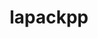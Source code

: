 ---
title: "lapackpp"
layout: cache
categories: [package, develop]
meta: {"versions": ["2022.07.00", "2023.06.00"], "compilers": ["gcc@=11.1.0", "gcc@=7.3.1", "oneapi@=2023.0.0", "oneapi@=2023.1.0", "oneapi@=2023.2.0"], "oss": ["amzn2", "ubuntu20.04"], "platforms": ["linux"], "targets": ["aarch64", "neoverse_n1", "ppc64le", "x86_64", "x86_64_v3"], "stacks": ["aws-ahug", "aws-ahug-aarch64", "e4s", "e4s-oneapi", "e4s-power", "root"], "num_specs": 62, "num_specs_by_stack": {"root": 62, "aws-ahug-aarch64": 4, "aws-ahug": 2, "e4s-power": 16, "e4s-oneapi": 7, "e4s": 33}}
spec_details: [{"hash": "a5gmahw74zvdozpuvziejiypmffmfnfa", "compiler": "gcc@=7.3.1", "versions": ["2022.07.00"], "os": "amzn2", "platform": "linux", "target": "aarch64", "variants": ["build_system=cmake", "build_type=Release", "~cuda", "generator=make", "~ipo", "~rocm", "+shared"], "stacks": ["root", "aws-ahug-aarch64"], "size": "-", "tarball": "https://binaries.spack.io/develop/build_cache/linux-amzn2-aarch64/gcc-7.3.1/lapackpp-2022.07.00/linux-amzn2-aarch64-gcc-7.3.1-lapackpp-2022.07.00-a5gmahw74zvdozpuvziejiypmffmfnfa.spack"}, {"hash": "mocfarydfu2fnuus7wx7ujh3wvdivbah", "compiler": "gcc@=7.3.1", "versions": ["2022.07.00"], "os": "amzn2", "platform": "linux", "target": "aarch64", "variants": ["build_system=cmake", "build_type=Release", "~cuda", "generator=make", "~ipo", "~rocm", "+shared"], "stacks": ["root", "aws-ahug-aarch64"], "size": "-", "tarball": "https://binaries.spack.io/develop/build_cache/linux-amzn2-aarch64/gcc-7.3.1/lapackpp-2022.07.00/linux-amzn2-aarch64-gcc-7.3.1-lapackpp-2022.07.00-mocfarydfu2fnuus7wx7ujh3wvdivbah.spack"}, {"hash": "trmp6nwi5uegj6eoutccp34nj26vyb4d", "compiler": "gcc@=7.3.1", "versions": ["2022.07.00"], "os": "amzn2", "platform": "linux", "target": "neoverse_n1", "variants": ["build_system=cmake", "build_type=Release", "~cuda", "generator=make", "~ipo", "~rocm", "+shared"], "stacks": ["root", "aws-ahug-aarch64"], "size": "-", "tarball": "https://binaries.spack.io/develop/build_cache/linux-amzn2-neoverse_n1/gcc-7.3.1/lapackpp-2022.07.00/linux-amzn2-neoverse_n1-gcc-7.3.1-lapackpp-2022.07.00-trmp6nwi5uegj6eoutccp34nj26vyb4d.spack"}, {"hash": "ie3iz7yytaeixv5qatqod5sfvxglaiag", "compiler": "gcc@=7.3.1", "versions": ["2022.07.00"], "os": "amzn2", "platform": "linux", "target": "neoverse_n1", "variants": ["build_system=cmake", "build_type=Release", "~cuda", "generator=make", "~ipo", "~rocm", "+shared"], "stacks": ["root", "aws-ahug-aarch64"], "size": "-", "tarball": "https://binaries.spack.io/develop/build_cache/linux-amzn2-neoverse_n1/gcc-7.3.1/lapackpp-2022.07.00/linux-amzn2-neoverse_n1-gcc-7.3.1-lapackpp-2022.07.00-ie3iz7yytaeixv5qatqod5sfvxglaiag.spack"}, {"hash": "7w62grmytme4wtjoo5uwjbzfdzqr7j4e", "compiler": "gcc@=7.3.1", "versions": ["2022.07.00"], "os": "amzn2", "platform": "linux", "target": "x86_64_v3", "variants": ["build_system=cmake", "build_type=Release", "~cuda", "generator=make", "~ipo", "~rocm", "+shared"], "stacks": ["aws-ahug", "root"], "size": "-", "tarball": "https://binaries.spack.io/develop/build_cache/linux-amzn2-x86_64_v3/gcc-7.3.1/lapackpp-2022.07.00/linux-amzn2-x86_64_v3-gcc-7.3.1-lapackpp-2022.07.00-7w62grmytme4wtjoo5uwjbzfdzqr7j4e.spack"}, {"hash": "7z4mhgk77faezy5glmfzlnnsiqnhrfaf", "compiler": "gcc@=7.3.1", "versions": ["2022.07.00"], "os": "amzn2", "platform": "linux", "target": "x86_64_v3", "variants": ["build_system=cmake", "build_type=Release", "~cuda", "generator=make", "~ipo", "~rocm", "+shared"], "stacks": ["aws-ahug", "root"], "size": "-", "tarball": "https://binaries.spack.io/develop/build_cache/linux-amzn2-x86_64_v3/gcc-7.3.1/lapackpp-2022.07.00/linux-amzn2-x86_64_v3-gcc-7.3.1-lapackpp-2022.07.00-7z4mhgk77faezy5glmfzlnnsiqnhrfaf.spack"}, {"hash": "66cy47lvr5ova462tbh36ta6rcn5pqih", "compiler": "gcc@=11.1.0", "versions": ["2023.06.00"], "os": "ubuntu20.04", "platform": "linux", "target": "ppc64le", "variants": ["build_system=cmake", "build_type=Release", "+cuda", "cuda_arch=70", "generator=make", "~ipo", "~rocm", "+shared"], "stacks": ["e4s-power", "root"], "size": "-", "tarball": "https://binaries.spack.io/develop/build_cache/linux-ubuntu20.04-ppc64le/gcc-11.1.0/lapackpp-2023.06.00/linux-ubuntu20.04-ppc64le-gcc-11.1.0-lapackpp-2023.06.00-66cy47lvr5ova462tbh36ta6rcn5pqih.spack"}, {"hash": "pcoztraoo4boo7ix3lckk4c3pldmzudt", "compiler": "gcc@=11.1.0", "versions": ["2023.06.00"], "os": "ubuntu20.04", "platform": "linux", "target": "ppc64le", "variants": ["build_system=cmake", "build_type=Release", "+cuda", "cuda_arch=70", "generator=make", "~ipo", "~rocm", "+shared"], "stacks": ["e4s-power", "root"], "size": "-", "tarball": "https://binaries.spack.io/develop/build_cache/linux-ubuntu20.04-ppc64le/gcc-11.1.0/lapackpp-2023.06.00/linux-ubuntu20.04-ppc64le-gcc-11.1.0-lapackpp-2023.06.00-pcoztraoo4boo7ix3lckk4c3pldmzudt.spack"}, {"hash": "6fbq3dryhgpnkp7263uqfxbsew5fnbjf", "compiler": "gcc@=11.1.0", "versions": ["2022.07.00"], "os": "ubuntu20.04", "platform": "linux", "target": "ppc64le", "variants": ["build_system=cmake", "build_type=Release", "+cuda", "cuda_arch=70", "generator=make", "~ipo", "~rocm", "+shared"], "stacks": ["e4s-power", "root"], "size": "-", "tarball": "https://binaries.spack.io/develop/build_cache/linux-ubuntu20.04-ppc64le/gcc-11.1.0/lapackpp-2022.07.00/linux-ubuntu20.04-ppc64le-gcc-11.1.0-lapackpp-2022.07.00-6fbq3dryhgpnkp7263uqfxbsew5fnbjf.spack"}, {"hash": "z3gemczt3gbilg3damjpeoxrpum4opvg", "compiler": "gcc@=11.1.0", "versions": ["2022.07.00"], "os": "ubuntu20.04", "platform": "linux", "target": "ppc64le", "variants": ["build_system=cmake", "build_type=Release", "~cuda", "generator=make", "~ipo", "~rocm", "+shared"], "stacks": ["e4s-power", "root"], "size": "-", "tarball": "https://binaries.spack.io/develop/build_cache/linux-ubuntu20.04-ppc64le/gcc-11.1.0/lapackpp-2022.07.00/linux-ubuntu20.04-ppc64le-gcc-11.1.0-lapackpp-2022.07.00-z3gemczt3gbilg3damjpeoxrpum4opvg.spack"}, {"hash": "kncpctfkeptvrusipj6pot7xamdmkdkm", "compiler": "gcc@=11.1.0", "versions": ["2022.07.00"], "os": "ubuntu20.04", "platform": "linux", "target": "ppc64le", "variants": ["build_system=cmake", "build_type=Release", "+cuda", "cuda_arch=70", "generator=make", "~ipo", "~rocm", "+shared"], "stacks": ["e4s-power", "root"], "size": "-", "tarball": "https://binaries.spack.io/develop/build_cache/linux-ubuntu20.04-ppc64le/gcc-11.1.0/lapackpp-2022.07.00/linux-ubuntu20.04-ppc64le-gcc-11.1.0-lapackpp-2022.07.00-kncpctfkeptvrusipj6pot7xamdmkdkm.spack"}, {"hash": "draweerga3woiwy74c43cu2vr45henqa", "compiler": "gcc@=11.1.0", "versions": ["2022.07.00"], "os": "ubuntu20.04", "platform": "linux", "target": "ppc64le", "variants": ["build_system=cmake", "build_type=Release", "+cuda", "cuda_arch=70", "generator=make", "~ipo", "~rocm", "+shared"], "stacks": ["e4s-power", "root"], "size": "-", "tarball": "https://binaries.spack.io/develop/build_cache/linux-ubuntu20.04-ppc64le/gcc-11.1.0/lapackpp-2022.07.00/linux-ubuntu20.04-ppc64le-gcc-11.1.0-lapackpp-2022.07.00-draweerga3woiwy74c43cu2vr45henqa.spack"}, {"hash": "dt77x2b74pca3cua6mp6amcawr52qpnn", "compiler": "gcc@=11.1.0", "versions": ["2022.07.00"], "os": "ubuntu20.04", "platform": "linux", "target": "ppc64le", "variants": ["build_system=cmake", "build_type=Release", "~cuda", "generator=make", "~ipo", "~rocm", "+shared"], "stacks": ["e4s-power", "root"], "size": "-", "tarball": "https://binaries.spack.io/develop/build_cache/linux-ubuntu20.04-ppc64le/gcc-11.1.0/lapackpp-2022.07.00/linux-ubuntu20.04-ppc64le-gcc-11.1.0-lapackpp-2022.07.00-dt77x2b74pca3cua6mp6amcawr52qpnn.spack"}, {"hash": "pjjrsty3dxsnw2hzl7d77ep2gbptcio5", "compiler": "gcc@=11.1.0", "versions": ["2023.06.00"], "os": "ubuntu20.04", "platform": "linux", "target": "ppc64le", "variants": ["build_system=cmake", "build_type=Release", "~cuda", "generator=make", "~ipo", "~rocm", "+shared"], "stacks": ["e4s-power", "root"], "size": "-", "tarball": "https://binaries.spack.io/develop/build_cache/linux-ubuntu20.04-ppc64le/gcc-11.1.0/lapackpp-2023.06.00/linux-ubuntu20.04-ppc64le-gcc-11.1.0-lapackpp-2023.06.00-pjjrsty3dxsnw2hzl7d77ep2gbptcio5.spack"}, {"hash": "mdwbm5fm5556dbteb7xeihcusjq5p6ax", "compiler": "gcc@=11.1.0", "versions": ["2023.06.00"], "os": "ubuntu20.04", "platform": "linux", "target": "ppc64le", "variants": ["build_system=cmake", "build_type=Release", "~cuda", "generator=make", "~ipo", "~rocm", "+shared"], "stacks": ["e4s-power", "root"], "size": "-", "tarball": "https://binaries.spack.io/develop/build_cache/linux-ubuntu20.04-ppc64le/gcc-11.1.0/lapackpp-2023.06.00/linux-ubuntu20.04-ppc64le-gcc-11.1.0-lapackpp-2023.06.00-mdwbm5fm5556dbteb7xeihcusjq5p6ax.spack"}, {"hash": "gyj5mavlmepmmpr3kutuvp664ytvh7gp", "compiler": "gcc@=11.1.0", "versions": ["2022.07.00"], "os": "ubuntu20.04", "platform": "linux", "target": "ppc64le", "variants": ["build_system=cmake", "build_type=RelWithDebInfo", "~cuda", "generator=make", "~ipo", "~rocm", "+shared"], "stacks": ["e4s-power", "root"], "size": "-", "tarball": "https://binaries.spack.io/develop/build_cache/linux-ubuntu20.04-ppc64le/gcc-11.1.0/lapackpp-2022.07.00/linux-ubuntu20.04-ppc64le-gcc-11.1.0-lapackpp-2022.07.00-gyj5mavlmepmmpr3kutuvp664ytvh7gp.spack"}, {"hash": "gaix6kcv6wgcep6qbi2mg33dsa5qeygt", "compiler": "gcc@=11.1.0", "versions": ["2022.07.00"], "os": "ubuntu20.04", "platform": "linux", "target": "ppc64le", "variants": ["build_system=cmake", "build_type=RelWithDebInfo", "+cuda", "cuda_arch=70", "generator=make", "~ipo", "~rocm", "+shared"], "stacks": ["e4s-power", "root"], "size": "-", "tarball": "https://binaries.spack.io/develop/build_cache/linux-ubuntu20.04-ppc64le/gcc-11.1.0/lapackpp-2022.07.00/linux-ubuntu20.04-ppc64le-gcc-11.1.0-lapackpp-2022.07.00-gaix6kcv6wgcep6qbi2mg33dsa5qeygt.spack"}, {"hash": "k3qon6w3mu23sh4w5fuviex6ja442vzc", "compiler": "gcc@=11.1.0", "versions": ["2022.07.00"], "os": "ubuntu20.04", "platform": "linux", "target": "ppc64le", "variants": ["build_system=cmake", "build_type=RelWithDebInfo", "~cuda", "generator=make", "~ipo", "~rocm", "+shared"], "stacks": ["e4s-power", "root"], "size": "-", "tarball": "https://binaries.spack.io/develop/build_cache/linux-ubuntu20.04-ppc64le/gcc-11.1.0/lapackpp-2022.07.00/linux-ubuntu20.04-ppc64le-gcc-11.1.0-lapackpp-2022.07.00-k3qon6w3mu23sh4w5fuviex6ja442vzc.spack"}, {"hash": "hmyi453gpxym4fgx3bb7iugdse57mk63", "compiler": "gcc@=11.1.0", "versions": ["2022.07.00"], "os": "ubuntu20.04", "platform": "linux", "target": "ppc64le", "variants": ["build_system=cmake", "build_type=Release", "+cuda", "cuda_arch=70", "generator=make", "~ipo", "~rocm", "+shared"], "stacks": ["e4s-power", "root"], "size": "-", "tarball": "https://binaries.spack.io/develop/build_cache/linux-ubuntu20.04-ppc64le/gcc-11.1.0/lapackpp-2022.07.00/linux-ubuntu20.04-ppc64le-gcc-11.1.0-lapackpp-2022.07.00-hmyi453gpxym4fgx3bb7iugdse57mk63.spack"}, {"hash": "get3s33v32qsecxnb75ah4ayywhaxxgb", "compiler": "gcc@=11.1.0", "versions": ["2022.07.00"], "os": "ubuntu20.04", "platform": "linux", "target": "ppc64le", "variants": ["build_system=cmake", "build_type=Release", "+cuda", "cuda_arch=70", "generator=make", "~ipo", "~rocm", "+shared"], "stacks": ["e4s-power", "root"], "size": "-", "tarball": "https://binaries.spack.io/develop/build_cache/linux-ubuntu20.04-ppc64le/gcc-11.1.0/lapackpp-2022.07.00/linux-ubuntu20.04-ppc64le-gcc-11.1.0-lapackpp-2022.07.00-get3s33v32qsecxnb75ah4ayywhaxxgb.spack"}, {"hash": "kt6owpr5qkyczzmdbkmqq6c2tbl4mjce", "compiler": "gcc@=11.1.0", "versions": ["2022.07.00"], "os": "ubuntu20.04", "platform": "linux", "target": "ppc64le", "variants": ["build_system=cmake", "build_type=Release", "~cuda", "generator=make", "~ipo", "~rocm", "+shared"], "stacks": ["e4s-power", "root"], "size": "-", "tarball": "https://binaries.spack.io/develop/build_cache/linux-ubuntu20.04-ppc64le/gcc-11.1.0/lapackpp-2022.07.00/linux-ubuntu20.04-ppc64le-gcc-11.1.0-lapackpp-2022.07.00-kt6owpr5qkyczzmdbkmqq6c2tbl4mjce.spack"}, {"hash": "xarayt3z5ddbeur6ul3zzzqnv4xvf5vf", "compiler": "gcc@=11.1.0", "versions": ["2022.07.00"], "os": "ubuntu20.04", "platform": "linux", "target": "ppc64le", "variants": ["build_system=cmake", "build_type=RelWithDebInfo", "+cuda", "cuda_arch=70", "generator=make", "~ipo", "~rocm", "+shared"], "stacks": ["e4s-power", "root"], "size": "-", "tarball": "https://binaries.spack.io/develop/build_cache/linux-ubuntu20.04-ppc64le/gcc-11.1.0/lapackpp-2022.07.00/linux-ubuntu20.04-ppc64le-gcc-11.1.0-lapackpp-2022.07.00-xarayt3z5ddbeur6ul3zzzqnv4xvf5vf.spack"}, {"hash": "sj4xzuwen4uufkyixxz43wjwmb7p65kx", "compiler": "oneapi@=2023.0.0", "versions": ["2022.07.00"], "os": "ubuntu20.04", "platform": "linux", "target": "x86_64", "variants": ["build_system=cmake", "build_type=RelWithDebInfo", "~cuda", "generator=make", "~ipo", "~rocm", "+shared"], "stacks": ["e4s-oneapi", "root"], "size": "-", "tarball": "https://binaries.spack.io/develop/build_cache/linux-ubuntu20.04-x86_64/oneapi-2023.0.0/lapackpp-2022.07.00/linux-ubuntu20.04-x86_64-oneapi-2023.0.0-lapackpp-2022.07.00-sj4xzuwen4uufkyixxz43wjwmb7p65kx.spack"}, {"hash": "bqqsf5ik46w5jm655xq2xgqdituz5ia4", "compiler": "oneapi@=2023.0.0", "versions": ["2022.07.00"], "os": "ubuntu20.04", "platform": "linux", "target": "x86_64", "variants": ["build_system=cmake", "build_type=RelWithDebInfo", "~cuda", "generator=make", "~ipo", "~rocm", "+shared"], "stacks": ["e4s-oneapi", "root"], "size": "-", "tarball": "https://binaries.spack.io/develop/build_cache/linux-ubuntu20.04-x86_64/oneapi-2023.0.0/lapackpp-2022.07.00/linux-ubuntu20.04-x86_64-oneapi-2023.0.0-lapackpp-2022.07.00-bqqsf5ik46w5jm655xq2xgqdituz5ia4.spack"}, {"hash": "a7bfogxhkbvqactkfl5edubd3zmtgvok", "compiler": "oneapi@=2023.1.0", "versions": ["2022.07.00"], "os": "ubuntu20.04", "platform": "linux", "target": "x86_64", "variants": ["build_system=cmake", "build_type=Release", "~cuda", "generator=make", "~ipo", "~rocm", "+shared"], "stacks": ["e4s-oneapi", "root"], "size": "-", "tarball": "https://binaries.spack.io/develop/build_cache/linux-ubuntu20.04-x86_64/oneapi-2023.1.0/lapackpp-2022.07.00/linux-ubuntu20.04-x86_64-oneapi-2023.1.0-lapackpp-2022.07.00-a7bfogxhkbvqactkfl5edubd3zmtgvok.spack"}, {"hash": "kmx4garg53hdx6xvxrn5tojwwdxtgbwr", "compiler": "oneapi@=2023.1.0", "versions": ["2022.07.00"], "os": "ubuntu20.04", "platform": "linux", "target": "x86_64", "variants": ["build_system=cmake", "build_type=Release", "~cuda", "generator=make", "~ipo", "~rocm", "+shared"], "stacks": ["e4s-oneapi", "root"], "size": "-", "tarball": "https://binaries.spack.io/develop/build_cache/linux-ubuntu20.04-x86_64/oneapi-2023.1.0/lapackpp-2022.07.00/linux-ubuntu20.04-x86_64-oneapi-2023.1.0-lapackpp-2022.07.00-kmx4garg53hdx6xvxrn5tojwwdxtgbwr.spack"}, {"hash": "yjwssjz7u4e6t2pnik4rfydl7bb7jg6m", "compiler": "oneapi@=2023.2.0", "versions": ["2023.06.00"], "os": "ubuntu20.04", "platform": "linux", "target": "x86_64", "variants": ["build_system=cmake", "build_type=Release", "~cuda", "generator=make", "~ipo", "~rocm", "+shared"], "stacks": ["e4s-oneapi", "root"], "size": "-", "tarball": "https://binaries.spack.io/develop/build_cache/linux-ubuntu20.04-x86_64/oneapi-2023.2.0/lapackpp-2023.06.00/linux-ubuntu20.04-x86_64-oneapi-2023.2.0-lapackpp-2023.06.00-yjwssjz7u4e6t2pnik4rfydl7bb7jg6m.spack"}, {"hash": "fokslfuwu3smfqb77cjkxvd3vtwqq4fc", "compiler": "oneapi@=2023.2.0", "versions": ["2023.06.00"], "os": "ubuntu20.04", "platform": "linux", "target": "x86_64", "variants": ["build_system=cmake", "build_type=Release", "~cuda", "generator=make", "~ipo", "~rocm", "+shared"], "stacks": ["e4s-oneapi", "root"], "size": "-", "tarball": "https://binaries.spack.io/develop/build_cache/linux-ubuntu20.04-x86_64/oneapi-2023.2.0/lapackpp-2023.06.00/linux-ubuntu20.04-x86_64-oneapi-2023.2.0-lapackpp-2023.06.00-fokslfuwu3smfqb77cjkxvd3vtwqq4fc.spack"}, {"hash": "dofke4zdqoymcgtd6mfmfxlgua3hftwc", "compiler": "oneapi@=2023.2.0", "versions": ["2023.06.00"], "os": "ubuntu20.04", "platform": "linux", "target": "x86_64", "variants": ["build_system=cmake", "build_type=Release", "~cuda", "generator=make", "~ipo", "~rocm", "+shared"], "stacks": ["e4s-oneapi", "root"], "size": "-", "tarball": "https://binaries.spack.io/develop/build_cache/linux-ubuntu20.04-x86_64/oneapi-2023.2.0/lapackpp-2023.06.00/linux-ubuntu20.04-x86_64-oneapi-2023.2.0-lapackpp-2023.06.00-dofke4zdqoymcgtd6mfmfxlgua3hftwc.spack"}, {"hash": "rwvzcayfvvmah44znsnw3gu5ginlgdig", "compiler": "gcc@=11.1.0", "versions": ["2023.06.00"], "os": "ubuntu20.04", "platform": "linux", "target": "x86_64_v3", "variants": ["amdgpu_target=gfx90a", "build_system=cmake", "build_type=Release", "~cuda", "generator=make", "~ipo", "+rocm", "+shared"], "stacks": ["e4s", "root"], "size": "-", "tarball": "https://binaries.spack.io/develop/build_cache/linux-ubuntu20.04-x86_64_v3/gcc-11.1.0/lapackpp-2023.06.00/linux-ubuntu20.04-x86_64_v3-gcc-11.1.0-lapackpp-2023.06.00-rwvzcayfvvmah44znsnw3gu5ginlgdig.spack"}, {"hash": "dbvlmu75h7tuxa4i3w67kqtut4inrkfg", "compiler": "gcc@=11.1.0", "versions": ["2023.06.00"], "os": "ubuntu20.04", "platform": "linux", "target": "x86_64_v3", "variants": ["amdgpu_target=gfx90a", "build_system=cmake", "build_type=Release", "~cuda", "generator=make", "~ipo", "+rocm", "+shared"], "stacks": ["e4s", "root"], "size": "-", "tarball": "https://binaries.spack.io/develop/build_cache/linux-ubuntu20.04-x86_64_v3/gcc-11.1.0/lapackpp-2023.06.00/linux-ubuntu20.04-x86_64_v3-gcc-11.1.0-lapackpp-2023.06.00-dbvlmu75h7tuxa4i3w67kqtut4inrkfg.spack"}, {"hash": "3nwcrvjmtjy4npuy34bfe2nhkuonr4zf", "compiler": "gcc@=11.1.0", "versions": ["2023.06.00"], "os": "ubuntu20.04", "platform": "linux", "target": "x86_64_v3", "variants": ["amdgpu_target=gfx90a", "build_system=cmake", "build_type=Release", "~cuda", "generator=make", "~ipo", "+rocm", "+shared"], "stacks": ["e4s", "root"], "size": "-", "tarball": "https://binaries.spack.io/develop/build_cache/linux-ubuntu20.04-x86_64_v3/gcc-11.1.0/lapackpp-2023.06.00/linux-ubuntu20.04-x86_64_v3-gcc-11.1.0-lapackpp-2023.06.00-3nwcrvjmtjy4npuy34bfe2nhkuonr4zf.spack"}, {"hash": "2daeemdqaos7mujezfb3chdx7rzem6x4", "compiler": "gcc@=11.1.0", "versions": ["2022.07.00"], "os": "ubuntu20.04", "platform": "linux", "target": "x86_64_v3", "variants": ["build_system=cmake", "build_type=Release", "~cuda", "generator=make", "~ipo", "~rocm", "+shared"], "stacks": ["e4s", "root"], "size": "-", "tarball": "https://binaries.spack.io/develop/build_cache/linux-ubuntu20.04-x86_64_v3/gcc-11.1.0/lapackpp-2022.07.00/linux-ubuntu20.04-x86_64_v3-gcc-11.1.0-lapackpp-2022.07.00-2daeemdqaos7mujezfb3chdx7rzem6x4.spack"}, {"hash": "aji3bnzrlfopvk5hwj6vbezwtsrd4ku3", "compiler": "gcc@=11.1.0", "versions": ["2022.07.00"], "os": "ubuntu20.04", "platform": "linux", "target": "x86_64_v3", "variants": ["amdgpu_target=gfx90a", "build_system=cmake", "build_type=RelWithDebInfo", "~cuda", "generator=make", "~ipo", "+rocm", "+shared"], "stacks": ["e4s", "root"], "size": "-", "tarball": "https://binaries.spack.io/develop/build_cache/linux-ubuntu20.04-x86_64_v3/gcc-11.1.0/lapackpp-2022.07.00/linux-ubuntu20.04-x86_64_v3-gcc-11.1.0-lapackpp-2022.07.00-aji3bnzrlfopvk5hwj6vbezwtsrd4ku3.spack"}, {"hash": "55kcafxnbursx6pw4tcv5y5pha5pxjf3", "compiler": "gcc@=11.1.0", "versions": ["2022.07.00"], "os": "ubuntu20.04", "platform": "linux", "target": "x86_64_v3", "variants": ["build_system=cmake", "build_type=RelWithDebInfo", "+cuda", "cuda_arch=80", "generator=make", "~ipo", "~rocm", "+shared"], "stacks": ["e4s", "root"], "size": "-", "tarball": "https://binaries.spack.io/develop/build_cache/linux-ubuntu20.04-x86_64_v3/gcc-11.1.0/lapackpp-2022.07.00/linux-ubuntu20.04-x86_64_v3-gcc-11.1.0-lapackpp-2022.07.00-55kcafxnbursx6pw4tcv5y5pha5pxjf3.spack"}, {"hash": "dgfilwtd2khxz42sga4lp55pksnkx3i3", "compiler": "gcc@=11.1.0", "versions": ["2022.07.00"], "os": "ubuntu20.04", "platform": "linux", "target": "x86_64_v3", "variants": ["build_system=cmake", "build_type=Release", "+cuda", "cuda_arch=80", "generator=make", "~ipo", "~rocm", "+shared"], "stacks": ["e4s", "root"], "size": "-", "tarball": "https://binaries.spack.io/develop/build_cache/linux-ubuntu20.04-x86_64_v3/gcc-11.1.0/lapackpp-2022.07.00/linux-ubuntu20.04-x86_64_v3-gcc-11.1.0-lapackpp-2022.07.00-dgfilwtd2khxz42sga4lp55pksnkx3i3.spack"}, {"hash": "epwycbqhvir3mxgrcabls3ktkytxh2wr", "compiler": "gcc@=11.1.0", "versions": ["2023.06.00"], "os": "ubuntu20.04", "platform": "linux", "target": "x86_64_v3", "variants": ["build_system=cmake", "build_type=Release", "~cuda", "generator=make", "~ipo", "~rocm", "+shared"], "stacks": ["e4s", "root"], "size": "-", "tarball": "https://binaries.spack.io/develop/build_cache/linux-ubuntu20.04-x86_64_v3/gcc-11.1.0/lapackpp-2023.06.00/linux-ubuntu20.04-x86_64_v3-gcc-11.1.0-lapackpp-2023.06.00-epwycbqhvir3mxgrcabls3ktkytxh2wr.spack"}, {"hash": "esntqt4oc2bdrrfkwvnmxdli6uv5bbil", "compiler": "gcc@=11.1.0", "versions": ["2022.07.00"], "os": "ubuntu20.04", "platform": "linux", "target": "x86_64_v3", "variants": ["build_system=cmake", "build_type=Release", "~cuda", "generator=make", "~ipo", "~rocm", "+shared"], "stacks": ["e4s", "root"], "size": "-", "tarball": "https://binaries.spack.io/develop/build_cache/linux-ubuntu20.04-x86_64_v3/gcc-11.1.0/lapackpp-2022.07.00/linux-ubuntu20.04-x86_64_v3-gcc-11.1.0-lapackpp-2022.07.00-esntqt4oc2bdrrfkwvnmxdli6uv5bbil.spack"}, {"hash": "vmkr3tfmd5gtiasf7baujkv3lhsaadup", "compiler": "gcc@=11.1.0", "versions": ["2022.07.00"], "os": "ubuntu20.04", "platform": "linux", "target": "x86_64_v3", "variants": ["amdgpu_target=gfx90a", "build_system=cmake", "build_type=Release", "~cuda", "generator=make", "~ipo", "+rocm", "+shared"], "stacks": ["e4s", "root"], "size": "-", "tarball": "https://binaries.spack.io/develop/build_cache/linux-ubuntu20.04-x86_64_v3/gcc-11.1.0/lapackpp-2022.07.00/linux-ubuntu20.04-x86_64_v3-gcc-11.1.0-lapackpp-2022.07.00-vmkr3tfmd5gtiasf7baujkv3lhsaadup.spack"}, {"hash": "yst2crtt7k6375pubj7na2c4obspntvo", "compiler": "gcc@=11.1.0", "versions": ["2022.07.00"], "os": "ubuntu20.04", "platform": "linux", "target": "x86_64_v3", "variants": ["amdgpu_target=gfx90a", "build_system=cmake", "build_type=RelWithDebInfo", "~cuda", "generator=make", "~ipo", "+rocm", "+shared"], "stacks": ["e4s", "root"], "size": "-", "tarball": "https://binaries.spack.io/develop/build_cache/linux-ubuntu20.04-x86_64_v3/gcc-11.1.0/lapackpp-2022.07.00/linux-ubuntu20.04-x86_64_v3-gcc-11.1.0-lapackpp-2022.07.00-yst2crtt7k6375pubj7na2c4obspntvo.spack"}, {"hash": "jplrwcrr4htpm6yrsomdcpo53ssnysqb", "compiler": "gcc@=11.1.0", "versions": ["2022.07.00"], "os": "ubuntu20.04", "platform": "linux", "target": "x86_64_v3", "variants": ["build_system=cmake", "build_type=RelWithDebInfo", "+cuda", "cuda_arch=80", "generator=make", "~ipo", "~rocm", "+shared"], "stacks": ["e4s", "root"], "size": "-", "tarball": "https://binaries.spack.io/develop/build_cache/linux-ubuntu20.04-x86_64_v3/gcc-11.1.0/lapackpp-2022.07.00/linux-ubuntu20.04-x86_64_v3-gcc-11.1.0-lapackpp-2022.07.00-jplrwcrr4htpm6yrsomdcpo53ssnysqb.spack"}, {"hash": "726yut62p3knkm5fn4scntrtj7m4eemw", "compiler": "gcc@=11.1.0", "versions": ["2023.06.00"], "os": "ubuntu20.04", "platform": "linux", "target": "x86_64_v3", "variants": ["amdgpu_target=gfx90a", "build_system=cmake", "build_type=Release", "~cuda", "generator=make", "~ipo", "+rocm", "+shared"], "stacks": ["e4s", "root"], "size": "-", "tarball": "https://binaries.spack.io/develop/build_cache/linux-ubuntu20.04-x86_64_v3/gcc-11.1.0/lapackpp-2023.06.00/linux-ubuntu20.04-x86_64_v3-gcc-11.1.0-lapackpp-2023.06.00-726yut62p3knkm5fn4scntrtj7m4eemw.spack"}, {"hash": "ncipmc3ika4ixipnxk2b2zwzmkdqnust", "compiler": "gcc@=11.1.0", "versions": ["2022.07.00"], "os": "ubuntu20.04", "platform": "linux", "target": "x86_64_v3", "variants": ["build_system=cmake", "build_type=Release", "+cuda", "cuda_arch=80", "generator=make", "~ipo", "~rocm", "+shared"], "stacks": ["e4s", "root"], "size": "-", "tarball": "https://binaries.spack.io/develop/build_cache/linux-ubuntu20.04-x86_64_v3/gcc-11.1.0/lapackpp-2022.07.00/linux-ubuntu20.04-x86_64_v3-gcc-11.1.0-lapackpp-2022.07.00-ncipmc3ika4ixipnxk2b2zwzmkdqnust.spack"}, {"hash": "37qq7pui4ecebydorkctnztdyb5ed3p7", "compiler": "gcc@=11.1.0", "versions": ["2023.06.00"], "os": "ubuntu20.04", "platform": "linux", "target": "x86_64_v3", "variants": ["amdgpu_target=gfx90a", "build_system=cmake", "build_type=Release", "~cuda", "generator=make", "~ipo", "+rocm", "+shared"], "stacks": ["e4s", "root"], "size": "-", "tarball": "https://binaries.spack.io/develop/build_cache/linux-ubuntu20.04-x86_64_v3/gcc-11.1.0/lapackpp-2023.06.00/linux-ubuntu20.04-x86_64_v3-gcc-11.1.0-lapackpp-2023.06.00-37qq7pui4ecebydorkctnztdyb5ed3p7.spack"}, {"hash": "4ap3qpyfuf6ckuj6bspkonpsukrzduvj", "compiler": "gcc@=11.1.0", "versions": ["2022.07.00"], "os": "ubuntu20.04", "platform": "linux", "target": "x86_64_v3", "variants": ["amdgpu_target=gfx90a", "build_system=cmake", "build_type=RelWithDebInfo", "~cuda", "generator=make", "~ipo", "+rocm", "+shared"], "stacks": ["e4s", "root"], "size": "-", "tarball": "https://binaries.spack.io/develop/build_cache/linux-ubuntu20.04-x86_64_v3/gcc-11.1.0/lapackpp-2022.07.00/linux-ubuntu20.04-x86_64_v3-gcc-11.1.0-lapackpp-2022.07.00-4ap3qpyfuf6ckuj6bspkonpsukrzduvj.spack"}, {"hash": "zq2ge54t2dmy2ku5loixkkwaq3ddosd3", "compiler": "gcc@=11.1.0", "versions": ["2022.07.00"], "os": "ubuntu20.04", "platform": "linux", "target": "x86_64_v3", "variants": ["amdgpu_target=gfx90a", "build_system=cmake", "build_type=Release", "~cuda", "generator=make", "~ipo", "+rocm", "+shared"], "stacks": ["e4s", "root"], "size": "-", "tarball": "https://binaries.spack.io/develop/build_cache/linux-ubuntu20.04-x86_64_v3/gcc-11.1.0/lapackpp-2022.07.00/linux-ubuntu20.04-x86_64_v3-gcc-11.1.0-lapackpp-2022.07.00-zq2ge54t2dmy2ku5loixkkwaq3ddosd3.spack"}, {"hash": "mhyc4ir4vcxt4xvisyg5bjns7rz3thq4", "compiler": "gcc@=11.1.0", "versions": ["2022.07.00"], "os": "ubuntu20.04", "platform": "linux", "target": "x86_64_v3", "variants": ["build_system=cmake", "build_type=Release", "+cuda", "cuda_arch=80", "generator=make", "~ipo", "~rocm", "+shared"], "stacks": ["e4s", "root"], "size": "-", "tarball": "https://binaries.spack.io/develop/build_cache/linux-ubuntu20.04-x86_64_v3/gcc-11.1.0/lapackpp-2022.07.00/linux-ubuntu20.04-x86_64_v3-gcc-11.1.0-lapackpp-2022.07.00-mhyc4ir4vcxt4xvisyg5bjns7rz3thq4.spack"}, {"hash": "6vt2altvo4ojpwoa4g4tn3s7lyicouwv", "compiler": "gcc@=11.1.0", "versions": ["2023.06.00"], "os": "ubuntu20.04", "platform": "linux", "target": "x86_64_v3", "variants": ["build_system=cmake", "build_type=Release", "~cuda", "generator=make", "~ipo", "~rocm", "+shared"], "stacks": ["e4s", "root"], "size": "-", "tarball": "https://binaries.spack.io/develop/build_cache/linux-ubuntu20.04-x86_64_v3/gcc-11.1.0/lapackpp-2023.06.00/linux-ubuntu20.04-x86_64_v3-gcc-11.1.0-lapackpp-2023.06.00-6vt2altvo4ojpwoa4g4tn3s7lyicouwv.spack"}, {"hash": "ucny5byazd2op4efoiwoio33bxjjljtq", "compiler": "gcc@=11.1.0", "versions": ["2022.07.00"], "os": "ubuntu20.04", "platform": "linux", "target": "x86_64_v3", "variants": ["build_system=cmake", "build_type=RelWithDebInfo", "~cuda", "generator=make", "~ipo", "~rocm", "+shared"], "stacks": ["e4s", "root"], "size": "-", "tarball": "https://binaries.spack.io/develop/build_cache/linux-ubuntu20.04-x86_64_v3/gcc-11.1.0/lapackpp-2022.07.00/linux-ubuntu20.04-x86_64_v3-gcc-11.1.0-lapackpp-2022.07.00-ucny5byazd2op4efoiwoio33bxjjljtq.spack"}, {"hash": "zpmsjskwx4umu3d33ghlnjupkyi3e6cy", "compiler": "gcc@=11.1.0", "versions": ["2022.07.00"], "os": "ubuntu20.04", "platform": "linux", "target": "x86_64_v3", "variants": ["amdgpu_target=gfx90a", "build_system=cmake", "build_type=Release", "~cuda", "generator=make", "~ipo", "+rocm", "+shared"], "stacks": ["e4s", "root"], "size": "-", "tarball": "https://binaries.spack.io/develop/build_cache/linux-ubuntu20.04-x86_64_v3/gcc-11.1.0/lapackpp-2022.07.00/linux-ubuntu20.04-x86_64_v3-gcc-11.1.0-lapackpp-2022.07.00-zpmsjskwx4umu3d33ghlnjupkyi3e6cy.spack"}, {"hash": "e5umpri55r4uvlttudg2tonf7v52gjwu", "compiler": "gcc@=11.1.0", "versions": ["2022.07.00"], "os": "ubuntu20.04", "platform": "linux", "target": "x86_64_v3", "variants": ["amdgpu_target=gfx90a", "build_system=cmake", "build_type=RelWithDebInfo", "~cuda", "generator=make", "~ipo", "+rocm", "+shared"], "stacks": ["e4s", "root"], "size": "-", "tarball": "https://binaries.spack.io/develop/build_cache/linux-ubuntu20.04-x86_64_v3/gcc-11.1.0/lapackpp-2022.07.00/linux-ubuntu20.04-x86_64_v3-gcc-11.1.0-lapackpp-2022.07.00-e5umpri55r4uvlttudg2tonf7v52gjwu.spack"}, {"hash": "qtf44gtebo2ihtwx4vjcw2cfrjb6dqzn", "compiler": "gcc@=11.1.0", "versions": ["2023.06.00"], "os": "ubuntu20.04", "platform": "linux", "target": "x86_64_v3", "variants": ["build_system=cmake", "build_type=Release", "+cuda", "cuda_arch=80", "generator=make", "~ipo", "~rocm", "+shared"], "stacks": ["e4s", "root"], "size": "-", "tarball": "https://binaries.spack.io/develop/build_cache/linux-ubuntu20.04-x86_64_v3/gcc-11.1.0/lapackpp-2023.06.00/linux-ubuntu20.04-x86_64_v3-gcc-11.1.0-lapackpp-2023.06.00-qtf44gtebo2ihtwx4vjcw2cfrjb6dqzn.spack"}, {"hash": "oecklqmomcrzcjrkopnmcj4rfjzwrynp", "compiler": "gcc@=11.1.0", "versions": ["2022.07.00"], "os": "ubuntu20.04", "platform": "linux", "target": "x86_64_v3", "variants": ["amdgpu_target=gfx90a", "build_system=cmake", "build_type=RelWithDebInfo", "~cuda", "generator=make", "~ipo", "+rocm", "+shared"], "stacks": ["e4s", "root"], "size": "-", "tarball": "https://binaries.spack.io/develop/build_cache/linux-ubuntu20.04-x86_64_v3/gcc-11.1.0/lapackpp-2022.07.00/linux-ubuntu20.04-x86_64_v3-gcc-11.1.0-lapackpp-2022.07.00-oecklqmomcrzcjrkopnmcj4rfjzwrynp.spack"}, {"hash": "hs3wfokrx2acl4dpqpeizd5uorvjmgtj", "compiler": "gcc@=11.1.0", "versions": ["2023.06.00"], "os": "ubuntu20.04", "platform": "linux", "target": "x86_64_v3", "variants": ["amdgpu_target=gfx90a", "build_system=cmake", "build_type=Release", "~cuda", "generator=make", "~ipo", "+rocm", "+shared"], "stacks": ["e4s", "root"], "size": "-", "tarball": "https://binaries.spack.io/develop/build_cache/linux-ubuntu20.04-x86_64_v3/gcc-11.1.0/lapackpp-2023.06.00/linux-ubuntu20.04-x86_64_v3-gcc-11.1.0-lapackpp-2023.06.00-hs3wfokrx2acl4dpqpeizd5uorvjmgtj.spack"}, {"hash": "2sxtizp66dia2dhulz2cs2ldks7g6qy5", "compiler": "gcc@=11.1.0", "versions": ["2022.07.00"], "os": "ubuntu20.04", "platform": "linux", "target": "x86_64_v3", "variants": ["amdgpu_target=gfx90a", "build_system=cmake", "build_type=RelWithDebInfo", "~cuda", "generator=make", "~ipo", "+rocm", "+shared"], "stacks": ["e4s", "root"], "size": "-", "tarball": "https://binaries.spack.io/develop/build_cache/linux-ubuntu20.04-x86_64_v3/gcc-11.1.0/lapackpp-2022.07.00/linux-ubuntu20.04-x86_64_v3-gcc-11.1.0-lapackpp-2022.07.00-2sxtizp66dia2dhulz2cs2ldks7g6qy5.spack"}, {"hash": "ucyzgcpozd2zzwtob4letzeydvoshuai", "compiler": "gcc@=11.1.0", "versions": ["2022.07.00"], "os": "ubuntu20.04", "platform": "linux", "target": "x86_64_v3", "variants": ["build_system=cmake", "build_type=RelWithDebInfo", "~cuda", "generator=make", "~ipo", "~rocm", "+shared"], "stacks": ["e4s", "root"], "size": "-", "tarball": "https://binaries.spack.io/develop/build_cache/linux-ubuntu20.04-x86_64_v3/gcc-11.1.0/lapackpp-2022.07.00/linux-ubuntu20.04-x86_64_v3-gcc-11.1.0-lapackpp-2022.07.00-ucyzgcpozd2zzwtob4letzeydvoshuai.spack"}, {"hash": "oh6wifsgra7xgkqy5irjs47thnd5qvxa", "compiler": "gcc@=11.1.0", "versions": ["2022.07.00"], "os": "ubuntu20.04", "platform": "linux", "target": "x86_64_v3", "variants": ["amdgpu_target=gfx90a", "build_system=cmake", "build_type=Release", "~cuda", "generator=make", "~ipo", "+rocm", "+shared"], "stacks": ["e4s", "root"], "size": "-", "tarball": "https://binaries.spack.io/develop/build_cache/linux-ubuntu20.04-x86_64_v3/gcc-11.1.0/lapackpp-2022.07.00/linux-ubuntu20.04-x86_64_v3-gcc-11.1.0-lapackpp-2022.07.00-oh6wifsgra7xgkqy5irjs47thnd5qvxa.spack"}, {"hash": "opolfd62pkvvk3cjcr2tlmsucyw366vu", "compiler": "gcc@=11.1.0", "versions": ["2022.07.00"], "os": "ubuntu20.04", "platform": "linux", "target": "x86_64_v3", "variants": ["amdgpu_target=gfx90a", "build_system=cmake", "build_type=Release", "~cuda", "generator=make", "~ipo", "+rocm", "+shared"], "stacks": ["e4s", "root"], "size": "-", "tarball": "https://binaries.spack.io/develop/build_cache/linux-ubuntu20.04-x86_64_v3/gcc-11.1.0/lapackpp-2022.07.00/linux-ubuntu20.04-x86_64_v3-gcc-11.1.0-lapackpp-2022.07.00-opolfd62pkvvk3cjcr2tlmsucyw366vu.spack"}, {"hash": "whyhqmcrcvv3ufpbgaz7ll6cpx4rzd2n", "compiler": "gcc@=11.1.0", "versions": ["2023.06.00"], "os": "ubuntu20.04", "platform": "linux", "target": "x86_64_v3", "variants": ["build_system=cmake", "build_type=Release", "+cuda", "cuda_arch=80", "generator=make", "~ipo", "~rocm", "+shared"], "stacks": ["e4s", "root"], "size": "-", "tarball": "https://binaries.spack.io/develop/build_cache/linux-ubuntu20.04-x86_64_v3/gcc-11.1.0/lapackpp-2023.06.00/linux-ubuntu20.04-x86_64_v3-gcc-11.1.0-lapackpp-2023.06.00-whyhqmcrcvv3ufpbgaz7ll6cpx4rzd2n.spack"}, {"hash": "ygauhy4v7vkwrb4vunyevuobdkyhhlt5", "compiler": "gcc@=11.1.0", "versions": ["2022.07.00"], "os": "ubuntu20.04", "platform": "linux", "target": "x86_64_v3", "variants": ["build_system=cmake", "build_type=Release", "+cuda", "cuda_arch=80", "generator=make", "~ipo", "~rocm", "+shared"], "stacks": ["e4s", "root"], "size": "-", "tarball": "https://binaries.spack.io/develop/build_cache/linux-ubuntu20.04-x86_64_v3/gcc-11.1.0/lapackpp-2022.07.00/linux-ubuntu20.04-x86_64_v3-gcc-11.1.0-lapackpp-2022.07.00-ygauhy4v7vkwrb4vunyevuobdkyhhlt5.spack"}, {"hash": "okkjs4pr2hb2sidwxk24oanstms64rup", "compiler": "gcc@=11.1.0", "versions": ["2022.07.00"], "os": "ubuntu20.04", "platform": "linux", "target": "x86_64_v3", "variants": ["amdgpu_target=gfx90a", "build_system=cmake", "build_type=Release", "~cuda", "generator=make", "~ipo", "+rocm", "+shared"], "stacks": ["e4s", "root"], "size": "-", "tarball": "https://binaries.spack.io/develop/build_cache/linux-ubuntu20.04-x86_64_v3/gcc-11.1.0/lapackpp-2022.07.00/linux-ubuntu20.04-x86_64_v3-gcc-11.1.0-lapackpp-2022.07.00-okkjs4pr2hb2sidwxk24oanstms64rup.spack"}, {"hash": "tkdgjfnvqqrooequd3en3idlx73eedzf", "compiler": "gcc@=11.1.0", "versions": ["2023.06.00"], "os": "ubuntu20.04", "platform": "linux", "target": "x86_64_v3", "variants": ["amdgpu_target=gfx90a", "build_system=cmake", "build_type=Release", "~cuda", "generator=make", "~ipo", "+rocm", "+shared"], "stacks": ["e4s", "root"], "size": "-", "tarball": "https://binaries.spack.io/develop/build_cache/linux-ubuntu20.04-x86_64_v3/gcc-11.1.0/lapackpp-2023.06.00/linux-ubuntu20.04-x86_64_v3-gcc-11.1.0-lapackpp-2023.06.00-tkdgjfnvqqrooequd3en3idlx73eedzf.spack"}]
---